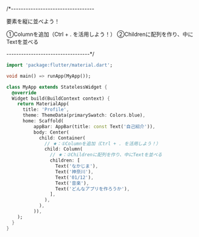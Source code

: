 /*----------------------------------

要素を縦に並べよう！

①Columnを追加（Ctrl + . を活用しよう！）
②Childrenに配列を作り、中にTextを並べる

----------------------------------*/
```Dart
import 'package:flutter/material.dart';

void main() => runApp(MyApp());

class MyApp extends StatelessWidget {
  @override
  Widget build(BuildContext context) {
    return MaterialApp(
      title: 'Profile',
      theme: ThemeData(primarySwatch: Colors.blue),
      home: Scaffold(
          appBar: AppBar(title: const Text('自己紹介')),
          body: Center(
            child: Container(
              // ★：①Columnを追加（Ctrl + . を活用しよう！）
              child: Column(
                // ★：②Childrenに配列を作り、中にTextを並べる
                children: [
                  Text('なかじま'),
                  Text('神奈川'),
                  Text('01/12'),
                  Text('音楽'),
                  Text('どんなアプリを作ろうか'),
                ],
              ),
            ),
          )),
    );
  }
}
